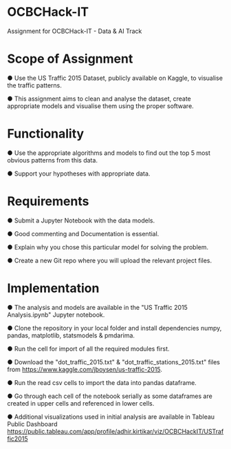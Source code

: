 # OCBCHack-IT
Assignment for OCBCHack-IT - Data &amp; AI Track

# Scope of Assignment
● Use the US Traffic 2015 Dataset, publicly available on Kaggle, to visualise the traffic patterns.

● This assignment aims to clean and analyse the dataset, create appropriate models and visualise them using the proper software.

# Functionality
● Use the appropriate algorithms and models to find out the top 5 most obvious patterns from this data.

● Support your hypotheses with appropriate data.

# Requirements
● Submit a Jupyter Notebook with the data models.

● Good commenting and Documentation is essential.

● Explain why you chose this particular model for solving the problem.

● Create a new Git repo where you will upload the relevant project files.

# Implementation
● The analysis and models are available in the "US Traffic 2015 Analysis.ipynb" Jupyter notebook.

● Clone the repository in your local folder and install dependencies numpy, pandas, matplotlib, statsmodels & pmdarima.

● Run the cell for import of all the required modules first.

● Download the "dot_traffic_2015.txt" & "dot_traffic_stations_2015.txt" files from https://www.kaggle.com/jboysen/us-traffic-2015.

● Run the read csv cells to import the data into pandas dataframe.

● Go through each cell of the notebook serially as some dataframes are created in upper cells and referenced in lower cells.

● Additional visualizations used in initial analysis are available in Tableau Public Dashboard https://public.tableau.com/app/profile/adhir.kirtikar/viz/OCBCHackIT/USTraffic2015
